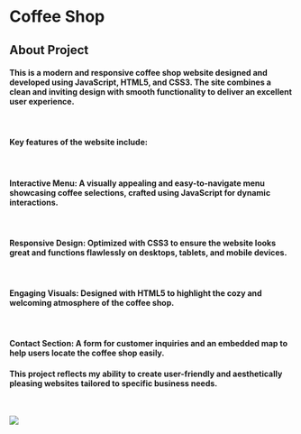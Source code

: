 <h1>Coffee Shop</h1>

<h2>About Project</h2>

<h4>This is a modern and responsive coffee shop website designed and developed using JavaScript, HTML5, and CSS3. The site combines a clean and inviting design with smooth functionality to deliver an excellent user experience.</h4><br>

<h4>Key features of the website include:</h4><br>

<h4> Interactive Menu: A visually appealing and easy-to-navigate menu showcasing coffee selections, crafted using JavaScript for dynamic interactions.</h4><br>

<h4>Responsive Design: Optimized with CSS3 to ensure the website looks great and functions flawlessly on desktops, tablets, and mobile devices.</h4><br>

<h4>Engaging Visuals: Designed with HTML5 to highlight the cozy and welcoming atmosphere of the coffee shop.</h4><br>

<h4>Contact Section: A form for customer inquiries and an embedded map to help users locate the coffee shop easily.</h4>

<h4>This project reflects my ability to create user-friendly and aesthetically pleasing websites tailored to specific business needs.</h4><br>

![](ekran.gif.gif)